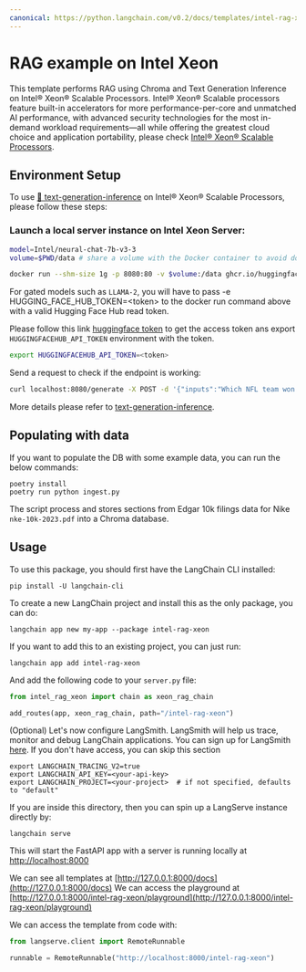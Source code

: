 ```yaml
---
canonical: https://python.langchain.com/v0.2/docs/templates/intel-rag-xeon/
---
```


# RAG example on Intel Xeon
This template performs RAG using Chroma and Text Generation Inference on Intel® Xeon® Scalable Processors.
Intel® Xeon® Scalable processors feature built-in accelerators for more performance-per-core and unmatched AI performance, with advanced security technologies for the most in-demand workload requirements—all while offering the greatest cloud choice and application portability, please check [Intel® Xeon® Scalable Processors](https://www.intel.com/content/www/us/en/products/details/processors/xeon/scalable.html).

## Environment Setup
To use [🤗 text-generation-inference](https://github.com/huggingface/text-generation-inference) on Intel® Xeon® Scalable Processors, please follow these steps:


### Launch a local server instance on Intel Xeon Server:
```bash
model=Intel/neural-chat-7b-v3-3
volume=$PWD/data # share a volume with the Docker container to avoid downloading weights every run

docker run --shm-size 1g -p 8080:80 -v $volume:/data ghcr.io/huggingface/text-generation-inference:1.4 --model-id $model
```

For gated models such as `LLAMA-2`, you will have to pass -e HUGGING_FACE_HUB_TOKEN=\<token\> to the docker run command above with a valid Hugging Face Hub read token.

Please follow this link [huggingface token](https://huggingface.co/docs/hub/security-tokens) to get the access token ans export `HUGGINGFACEHUB_API_TOKEN` environment with the token.

```bash
export HUGGINGFACEHUB_API_TOKEN=<token> 
```

Send a request to check if the endpoint is working:

```bash
curl localhost:8080/generate -X POST -d '{"inputs":"Which NFL team won the Super Bowl in the 2010 season?","parameters":{"max_new_tokens":128, "do_sample": true}}'   -H 'Content-Type: application/json'
```

More details please refer to [text-generation-inference](https://github.com/huggingface/text-generation-inference).


## Populating with data

If you want to populate the DB with some example data, you can run the below commands:
```shell
poetry install
poetry run python ingest.py
```

The script process and stores sections from Edgar 10k filings data for Nike `nke-10k-2023.pdf` into a Chroma database.

## Usage

To use this package, you should first have the LangChain CLI installed:

```shell
pip install -U langchain-cli
```

To create a new LangChain project and install this as the only package, you can do:

```shell
langchain app new my-app --package intel-rag-xeon
```

If you want to add this to an existing project, you can just run:

```shell
langchain app add intel-rag-xeon
```

And add the following code to your `server.py` file:
```python
from intel_rag_xeon import chain as xeon_rag_chain

add_routes(app, xeon_rag_chain, path="/intel-rag-xeon")
```

(Optional) Let's now configure LangSmith. LangSmith will help us trace, monitor and debug LangChain applications. You can sign up for LangSmith [here](https://smith.langchain.com/). If you don't have access, you can skip this section

```shell
export LANGCHAIN_TRACING_V2=true
export LANGCHAIN_API_KEY=<your-api-key>
export LANGCHAIN_PROJECT=<your-project>  # if not specified, defaults to "default"
```

If you are inside this directory, then you can spin up a LangServe instance directly by:

```shell
langchain serve
```

This will start the FastAPI app with a server is running locally at 
[http://localhost:8000](http://localhost:8000)

We can see all templates at [http://127.0.0.1:8000/docs](http://127.0.0.1:8000/docs)
We can access the playground at [http://127.0.0.1:8000/intel-rag-xeon/playground](http://127.0.0.1:8000/intel-rag-xeon/playground)

We can access the template from code with:

```python
from langserve.client import RemoteRunnable

runnable = RemoteRunnable("http://localhost:8000/intel-rag-xeon")
```